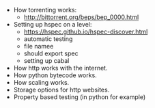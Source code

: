 - How torrenting works:
    - http://bittorrent.org/beps/bep_0000.html
- Setting up hspec on a level:
    - https://hspec.github.io/hspec-discover.html
    - automatic testing
    - file namee
    - should export spec
    - setting up cabal
- How http works with the internet.
- How python bytecode works.
- How scaling works.
- Storage options for http websites.
- Property based testing (in python for example)
